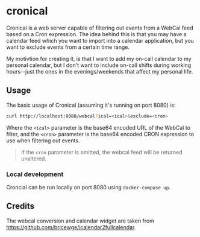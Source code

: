 # cronical
Cronical is a web server capable of filtering out events from a WebCal feed based on a Cron expression. The idea behind this is that you may have a calendar feed which you want to import into a calendar application, but you want to exclude events from a certain time range.

My motivtion for creating it, is that I want to add my on-call calendar to my personal calendar, but I don't want to include on-call shifts during working hours--just the ones in the evenings/weekends that affect my personal life.

## Usage
The basic usage of Cronical (assuming it's running on port 8080) is:

```sh
curl http://localhost:8080/webcal?ical=<ical>&exclude=<cron>
```

Where the `<ical>` parameter is the base64 encoded URL of the WebCal to filter, and the `<cron>` parameter is the base64 encoded CRON expression to use when filtering out events.

> If the `cron` parameter is omitted, the webcal feed will be returned unaltered.

### Local development
Croncial can be run locally on port 8080 using `docker-compose up`.

## Credits
The webcal conversion and calendar widget are taken from https://github.com/bricewge/icalendar2fullcalendar.
